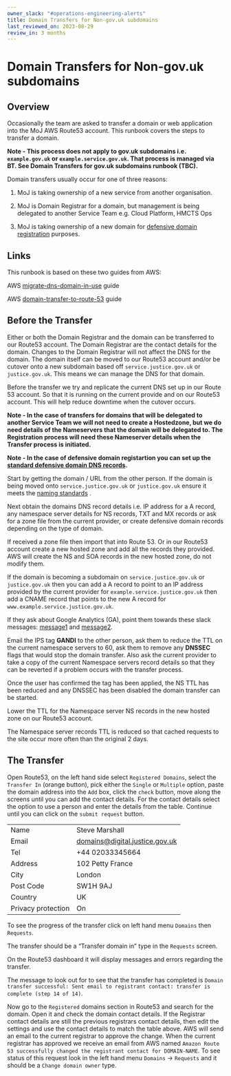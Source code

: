 ```yaml
---
owner_slack: "#operations-engineering-alerts"
title: Domain Transfers for Non-gov.uk subdomains
last_reviewed_on: 2023-08-29
review_in: 3 months
---
```


# Domain Transfers for Non-gov.uk subdomains

## Overview

Occasionally the team are asked to transfer a domain or web application into the MoJ AWS Route53 account. This runbook covers the steps to transfer a domain.

**Note - This process does not apply to gov.uk subdomains i.e. `example.gov.uk` or `example.service.gov.uk`. That process is managed via BT. See Domain Transfers for gov.uk subdomains runbook (TBC).**

Domain transfers usually occur for one of three reasons:

1. MoJ is taking ownership of a new service from another organisation.

2. MoJ is Domain Registrar for a domain, but management is being delegated to another Service Team e.g. Cloud Platform, HMCTS Ops

3. MoJ is taking ownership of a new domain for [defensive domain registration](https://github.com/ministryofjustice/dns#defensive-domain-management) purposes.

## Links

This runbook is based on these two guides from AWS:

AWS [migrate-dns-domain-in-use](https://docs.aws.amazon.com/Route53/latest/DeveloperGuide/migrate-dns-domain-in-use.html) guide

AWS [domain-transfer-to-route-53](https://docs.aws.amazon.com/Route53/latest/DeveloperGuide/domain-transfer-to-route-53.html#domain-transfer-to-route-53-up-to-five-procedure) guide

## Before the Transfer

Either or both the Domain Registrar and the domain can be transferred to our Route53 account. The Domain Registrar are the contact details for the domain. Changes to the Domain Registrar will not affect the DNS for the domain. The domain itself can be moved to our Route53 account and/or be cutover onto a new subdomain based off `service.justice.gov.uk` or `justice.gov.uk`. This means we can manage the DNS for that domain.

Before the transfer we try and replicate the current DNS set up in our Route 53 account. So that it is running on the current provide and on our Route53 account. This will help reduce downtime when the cutover occurs.

**Note - In the case of transfers for domains that will be delegated to another Service Team we will not need to create a Hostedzone, but we do need details of the Nameservers that the domain will be delegated to. The Registration process will need these Nameserver details when the Transfer process is initiated.**

**Note - In the case of defensive domain registartion you can set up the [standard defensive domain DNS records](https://github.com/ministryofjustice/dns/blob/main/defensive-domains/dns.tmpl.yaml).**

Start by getting the domain / URL from the other person. If the domain is being moved onto `service.justice.gov.uk` or `justice.gov.uk` ensure it meets the [naming standards](https://ministryofjustice.github.io/technical-guidance/documentation/standards/naming-domains.html#naming-domains) .

Next obtain the domains DNS record details i.e. IP address for a A record, any namespace server details for NS records, TXT and MX records or ask for a zone file from the current provider, or create defensive domain records depending on the type of domain.

If received a zone file then import that into Route 53. Or in our Route53 account create a new hosted zone and add all the records they provided. AWS will create the NS and SOA records in the new hosted zone, do not modify them.

If the domain is becoming a subdomain on `service.justice.gov.uk` or `justice.gov.uk` then you can add a A record to point to an IP address provided by the current provider for `example.service.justice.gov.uk` then add a CNAME record that points to the new A record for `www.example.service.justice.gov.uk`.

If they ask about Google Analytics (GA), point them towards these slack messages: [message1](https://mojdt.slack.com/archives/C0282GUGKL7/p1650625609603759?thread_ts=1650625106.057059&cid=C0282GUGKL7) and [message2](https://mojdt.slack.com/archives/C0282GUGKL7/p1650625106057059).

Email the IPS tag **GANDI** to the other person, ask them to reduce the TTL on the current namespace servers to 60, ask them to remove any **DNSSEC** flags that would stop the domain transfer. Also ask the current provider to take a copy of the current Namespace servers record details so that they can be reverted if a problem occurs with the transfer process.

Once the user has confirmed the tag has been applied, the NS TTL has been reduced and any DNSSEC has been disabled the domain transfer can be started.

Lower the TTL for the Namespace server NS records in the new hosted zone on our Route53 account.

The Namespace server records TTL is reduced so that cached requests to the site occur more often than the original 2 days.

## The Transfer

Open Route53, on the left hand side select `Registered Domains`, select the `Transfer In` (orange button), pick either the `Single` or `Multiple` option, paste the domain address into the `Add` box, click the `check` button, move along the screens until you can add the contact details. For the contact details select the option to use a person and enter the details from the table. Continue until you can click on the `submit request` button.

|                    |                                  |
| ------------------ | -------------------------------- |
| Name               | Steve Marshall                   |
| Email              | <domains@digital.justice.gov.uk> |
| Tel                | +44 02033345664                  |
| Address            | 102 Petty France                 |
| City               | London                           |
| Post Code          | SW1H 9AJ                         |
| Country            | UK                               |
| Privacy protection | On                               |

To see the progress of the transfer click on left hand menu `Domains` then `Requests`.

The transfer should be a “Transfer domain in” type in the `Requests` screen.

On the Route53 dashboard it will display messages and errors regarding the transfer.

The message to look out for to see that the transfer has completed is `Domain transfer successful: Sent email to registrant contact: transfer is complete (step 14 of 14)`.

Now go to the `Registered` domains section in Route53 and search for the domain. Open it and check the domain contact details. If the Registrar contact details are still the previous registrars contact details, then edit the settings and use the contact details to match the table above. AWS will send an email to the current registrar to approve the change. When the current registrar has approved we receive an email from AWS named `Amazon Route 53 successfully changed the registrant contact for DOMAIN-NAME`. To see status of this request look in the left hand menu `Domains` -> `Requests` and it should be a `Change domain owner` type.
